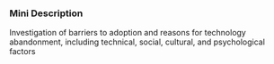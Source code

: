### Mini Description

Investigation of barriers to adoption and reasons for technology abandonment, including technical, social, cultural, and psychological factors

